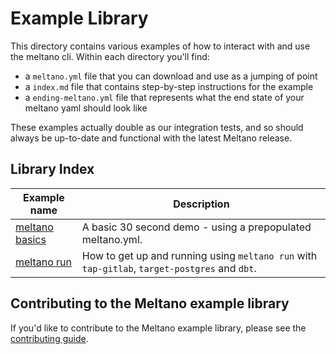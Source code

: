 # Example Library

This directory contains various examples of how to interact with and use the meltano cli.
Within each directory you'll find:

- a `meltano.yml` file that you can download and use as a jumping of point
- a `index.md` file that contains step-by-step instructions for the example
- a `ending-meltano.yml` file that represents what the end state of your meltano yaml should look like

These examples actually double as our integration tests, and so should always be up-to-date and functional with the latest Meltano release.

## Library Index

| Example name                                           | Description                                                                                   |
|--------------------------------------------------------|-----------------------------------------------------------------------------------------------|
| [meltano basics](/docs/example-library/meltano-basic/) | A basic 30 second demo - using a prepopulated meltano.yml.                                    |
| [meltano run](/docs/example-library/meltano-run/)      | How to get up and running using `meltano run` with `tap-gitlab`, `target-postgres` and `dbt`. |

## Contributing to the Meltano example library

If you'd like to contribute to the Meltano example library, please see the [contributing guide](/docs/contributing/contributing.md).
